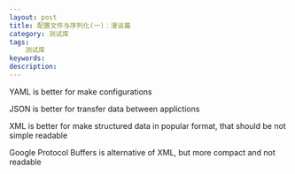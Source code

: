 ```yaml
---
layout: post
title: 配置文件与序列化(一)：漫谈篇
category: 测试库
tags: 
    测试库
keywords: 
description: 
---
```





YAML is better for make configurations

JSON is better for transfer data between applictions

XML is better for make structured data in popular format, that should be not simple readable 

Google Protocol Buffers is alternative of XML, but more compact and not readable